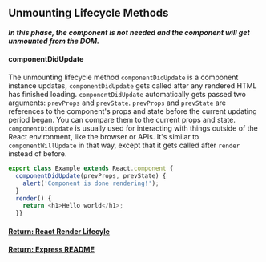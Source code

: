 ## Unmounting Lifecycle Methods

___In this phase, the component is not needed and the component will get unmounted from the DOM.___

#### componentDidUpdate
The unmounting lifecycle method `componentDidUpdate` is a component instance updates, `componentDidUpdate` gets called after any rendered HTML has finished loading.
`componentDidUpdate` automatically gets passed two arguments: `prevProps` and `prevState`. `prevProps` and `prevState` are references to the component's props and state before the current updating period began. You can compare them to the current props and state.
`componentDidUpdate` is usually used for interacting with things outside of the React environment, like the browser or APIs. It's similar to `componentWillUpdate` in that way, except that it gets called after `render` instead of before.
```js
export class Example extends React.component {
  componentDidUpdate(prevProps, prevState) {
    alert('Component is done rendering!');
  }
  render() {
    return <h1>Hello world</h1>;
  }}
```

#### [Return: React Render Lifecyle](./reactLifecycle.md)

#### [Return: Express README](../../README.md)

